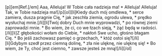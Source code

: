 [p][em]Ref.[/em] Aaa, Alleluja! W Tobie cała nadzieja ma! * Alleluja! Alleluja! Tak, w Tobie nadzieja ma![/p][ol][li]Kiedy duch mój omdlewa, * serce zamiera, dusza pragnie Cię, * jak zeschła ziemia, ogrodu ulewa, * prędko wysłuchaj mnie.[/li][li]Twój dobry Duch mnie wyprowadzi, * po równej ziemi zaprowadzi mnie. * Bo wiem, że ci, co we łzach sieją, * żąć będą w radości.[/li][li]Z głębokości wołam do Ciebie, * nakłoń Swe ucho, głośno błagam Cię. * Bo jeśli zachowasz pamięć o grzechach, * któż ostoi się?[/li][li]Gdybym szedł przez ciemną dolinę, * zła nie ulęknę, nie ulęknę się! * Bo wiem, że Ty, choć jest ciemno, * zawsze jesteś ze mną![/li][/ol]